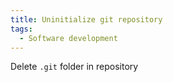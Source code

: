 ```yaml
---
title: Uninitialize git repository
tags:
  - Software development
---
```


Delete `.git` folder in repository

